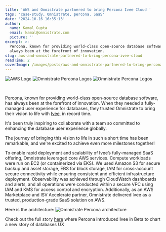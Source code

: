 ```yaml
---
title: 'AWS and Omnistrate partnered to bring Percona Ivee Cloud '
tags: 'case-study, Omnistrate, percona, SaaS'
date: '2024-10-16 16:35:13'
author:
  name: Kamal Gupta
  email: kamal@omnistrate.com
  picture: ''
excerpt: >-
  Percona, known for providing world-class open-source database software, has
  always been at the forefront of innovation.
slug: aws-and-omnistrate-partnered-to-bring-percona-ivee-cloud
readTime: 2
coverImage: /images/posts/aws-and-omnistrate-partnered-to-bring-percona-ivee-cloud-1.png
---
```


![AWS Logo][6]
![Omnistrate Percona Logos][2]
![Omnistrate Percona Logos][1]

<br/>

[Percona][3], known for providing world-class open-source database software, has always been at the forefront of innovation. When they needed a fully-managed user experience for databases, they trusted Omnistrate to bring their vision to life with [Ivee][4], in record time.

It's been truly inspiring to collaborate with a team so committed to enhancing the database user experience globally. 

The journey of bringing this vision to life in such a short time has been remarkable, and we're excited to achieve even more milestones together!

To enable rapid deployment and scalability of Ivee’s fully-managed SaaS offering, Omnistrate leveraged core AWS services. Compute workloads were run on EC2 (or containerized via EKS). We used Amazon S3 for secure backup and asset storage, EBS for block storage, IAM for cross-account secure connectivity while ensuring consistent and efficient infrastructure deployment. Observability was achieved through CloudWatch dashboards and alerts, and all operations were conducted within a secure VPC using IAM and KMS for access control and encryption. Additionally, as an AWS Marketplace and ISV Accelerate partner, Omnistrate delivered Ivee as a trusted, production-grade SaaS solution on AWS.

Here is the architecture:
![Omnistrate Percona architecture][7]

Check out the full story [here][5] where Percona introduced Ivee in Beta to chart a new story of databases UX

[1]: /images/posts/aws-and-omnistrate-partnered-to-bring-percona-ivee-cloud-1.png
[2]: /images/posts/aws-and-omnistrate-partnered-to-bring-percona-ivee-cloud-2.png
[6]: /images/posts/aws-and-omnistrate-partnered-to-bring-percona-ivee-cloud-3.png
[7]: /images/posts/aws-and-omnistrate-partnered-to-bring-percona-ivee-cloud-4.png
[3]: https://percona.com/
[4]: https://ivee.cloud/
[5]: https://dev.to/spronin/introducing-ivee-in-beta-or-the-story-of-databases-ux-11el

